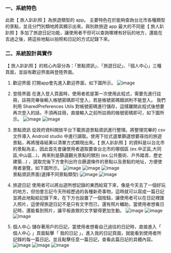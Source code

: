 ### 一、系統特色
此款【 旅人趴趴照 】為旅遊類型的 app。
主要特色在於能夠查詢台北市各種類型的景點，並且分門別類地將其顯示出來。與別款旅遊 app 最大的不同是【 旅人趴趴照 】多加了旅遊日記功能，讓使用者不但可以查詢哪裡有好玩的地方，還能在去過之後，將這些地點以拍照和日記的方式記錄下來。

### 二、系統設計與實作
【 旅人趴趴照 】的核心內容分為：「景點資訊」、「旅遊日記」、「個人中心」三種頁面，並設有歡迎界面與登陸界面。

1. 歡迎界面
打開app會先進入歡迎界面，如下圖所示。
![image](https://github.com/veryjimmy/android_FinalProject/blob/master/photo/ex1.png)

2. 登陸界面
在進入登入頁面時，使用者若是第一次使用此程式，需要先進行註冊，註冊完畢後輸入帳號密碼即可登入，若是帳號密碼錯誤則不能登入。
我們利用 SharedPreferences Utils 對帳號密碼進行儲存，這樣離開此程式後想要再次登入的話，不須再註冊，直接輸入之前所註冊的帳號密碼即可，如下圖所示。
![image](https://github.com/veryjimmy/android_FinalProject/blob/master/photo/ex2.png)
![image](https://github.com/veryjimmy/android_FinalProject/blob/master/photo/ex3.png)

3. 景點資訊
從政府資料開放平台下載旅遊景點資訊進行整理。將整理完畢的 csv 文件導入 Android studio 中進行讀取。使用下拉式選單篩選想要尋找的旅遊景點，再將搜尋結果以清單方式顯現出來。【 旅人趴趴照 】的資料是以台北市的景點為主，因此首先會讓使用者選取要查台北市的哪個區 (ex.中正區,大同區,中山區…)，再來則是篩選觀光景點的類別 (ex.公共藝術、戶外踏青、歷史建築…) ，選取完後下方會列出符合篩選條件的景點以及景點的地址，方便使用者瀏覽，如下圖所示。
![image](https://github.com/veryjimmy/android_FinalProject/blob/master/photo/ex4.png)
![image](https://github.com/veryjimmy/android_FinalProject/blob/master/photo/ex5.png)
![image](https://github.com/veryjimmy/android_FinalProject/blob/master/photo/ex6.png)<br/>
景點資訊界面(選擇不同景點類型)
![image](https://github.com/veryjimmy/android_FinalProject/blob/master/photo/ex7.png)
![image](https://github.com/veryjimmy/android_FinalProject/blob/master/photo/ex8.png)<br/>

4. 旅遊日記
使用者可以將出遊所想記錄的東西給寫下來，像是今天去了一個好玩的地方，但怕會忘記今天所經歷過的各種新奇事物，這時就可以寫成一篇日記並將此地點給記錄下來，在下方也設置了一個按鈕，讓使用者可以在日記裡匯入照片，這使得旅遊日記不是只有文字而已，還有照片輔助，當使用者想看日記時，還能看到照片，讓平板直敘的文字變得更加生動。
![image](https://github.com/veryjimmy/android_FinalProject/blob/master/photo/ex9.png)
![image](https://github.com/veryjimmy/android_FinalProject/blob/master/photo/ex10.png)
![image](https://github.com/veryjimmy/android_FinalProject/blob/master/photo/ex11.png)<br/>

5. 個人中心
儲存著用戶的日記，當使用者想看自己過往的日記時，直接進入「 個人中心 」頁面點擊「 我的日記 」，進入我的日記頁面，就能看到使用者所記錄的每一篇日記。並且點擊任意一篇日記，查看此篇日記的具體內容。
![image](https://github.com/veryjimmy/android_FinalProject/blob/master/photo/ex12.png)
![image](https://github.com/veryjimmy/android_FinalProject/blob/master/photo/ex13.png)
![image](https://github.com/veryjimmy/android_FinalProject/blob/master/photo/ex14.png)<br/>
